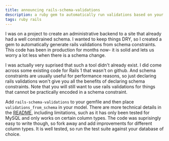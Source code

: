 ```yaml
---
title: announcing rails-schema-validations
description: a ruby gem to automatically run validations based on your schema
tags: ruby rails
---
```


I was on a project to create an administrative backend to a site that already had a well constrained schema. I wanted to keep things DRY, so I created a gem to automatically generate rails validations from schema constraints.  This code has been in production for months now- it is solid and lets us worry a lot less when there is a schema change.

I was actually very suprised that such a tool didn't already exist. I did come across some existing code for Rails 1 that wasn't on github. And schema constraints are usually useful for performance reasons, so just declaring rails validations won't give you all the benefits of declaring schema constraints. Note that you will still want to use rails validations for things that cannot be practically encoded in a schema constraint.

Add `rails-schema-validations` to your gemfile and then place `validations_from_schema` in your model. There are more technical details in the [README](https://github.com/gregwebs/rails-schema-validations), including limitations, such as it has only been tested for MySQL and only works on certain column types. The code was suprisingly easy to write though, so fork away and add improvements for different column types. It is well tested, so run the test suite against your database of choice.
